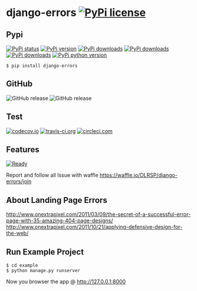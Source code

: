# django-errors [![PyPi license](https://img.shields.io/pypi/l/django-errors.svg)](https://pypi.python.org/pypi/django_errors)

## Pypi
[![PyPi status](https://img.shields.io/pypi/status/django-errors.svg)](https://pypi.python.org/pypi/django_errors)
[![PyPi version](https://img.shields.io/pypi/v/django-errors.svg)](https://pypi.python.org/pypi/django_errors)
[![PyPi downloads](https://img.shields.io/pypi/dm/django-errors.svg)](https://pypi.python.org/pypi/django_errors)
[![PyPi downloads](https://img.shields.io/pypi/dw/django-errors.svg)](https://pypi.python.org/pypi/django_errors)
[![PyPi downloads](https://img.shields.io/pypi/dd/django-errors.svg)](https://pypi.python.org/pypi/django_errors)
[![PyPi python version](https://img.shields.io/pypi/pyversions/django-errors.svg)](https://pypi.python.org/pypi/django_errors)

	$ pip install django-errors

## GitHub
![GitHub release](https://img.shields.io/github/tag/DLRSP/django-errors.svg)
![GitHub release](https://img.shields.io/github/release/DLRSP/django-errors.svg)

## Test
[![codecov.io](https://codecov.io/github/DLRSP/django-errors/coverage.svg?branch=master)](https://codecov.io/github/DLRSP/django-errors?branch=master)
[![travis-ci.org](https://travis-ci.org/DLRSP/django-errors.svg?branch=master)](https://travis-ci.org/DLRSP/django-errors)
[![circleci.com](https://circleci.com/gh/DLRSP/django-errors.svg?style=shield&circle-token=b2c2b63556f8dfc17f9058adfbaae1fd16b3bc01)](https://circleci.com/gh/DLRSP/django-errors)

## Features 
[![Ready](https://badge.waffle.io/DLRSP/django-errors.png?label=Ready)](https://waffle.io/DLRSP/django-errors)

Report and follow all Issue with waffle
https://waffle.io/DLRSP/django-errors/join


## About Landing Page Errors
http://www.onextrapixel.com/2011/03/09/the-secret-of-a-successful-error-page-with-35-amazing-404-page-designs/
http://www.onextrapixel.com/2011/10/21/applying-defensive-design-for-the-web/


## Run Example Project

	$ cd example
	$ python manage.py runserver

Now you browser the app @ http://127.0.0.1:8000
